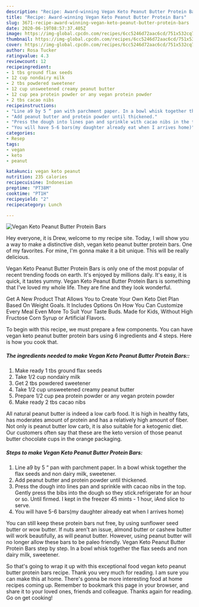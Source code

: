 ```yaml
---
description: "Recipe: Award-winning Vegan Keto Peanut Butter Protein Bars"
title: "Recipe: Award-winning Vegan Keto Peanut Butter Protein Bars"
slug: 3671-recipe-award-winning-vegan-keto-peanut-butter-protein-bars
date: 2020-06-19T08:57:37.405Z
image: https://img-global.cpcdn.com/recipes/6cc5246d72aac6cd/751x532cq70/vegan-keto-peanut-butter-protein-bars-recipe-main-photo.jpg
thumbnail: https://img-global.cpcdn.com/recipes/6cc5246d72aac6cd/751x532cq70/vegan-keto-peanut-butter-protein-bars-recipe-main-photo.jpg
cover: https://img-global.cpcdn.com/recipes/6cc5246d72aac6cd/751x532cq70/vegan-keto-peanut-butter-protein-bars-recipe-main-photo.jpg
author: Rosa Tucker
ratingvalue: 4.3
reviewcount: 12
recipeingredient:
- 1 tbs ground flax seeds
- 12 cup nondairy milk
- 2 tbs powdered sweetener
- 12 cup unsweetened creamy peanut butter
- 12 cup pea protein powder or any vegan protein powder
- 2 tbs cacao nibs
recipeinstructions:
- "Line a9 by 5 “ pan with parchment paper. In a bowl whisk together the flax seeds and non dairy milk, sweetener."
- "Add peanut butter and protein powder until thickened."
- "Press the dough into lines pan and sprinkle with cacao nibs in the top. Gently press the bibs into the dough so they stick.refrigerate for an hour or so. Until firmed. I kept in the freezer 45 mints - 1 hour, iAnd slice to serve."
- "You will have 5-6 bars(my daughter already eat when I arrives home)"
categories:
- Resep
tags:
- vegan
- keto
- peanut

katakunci: vegan keto peanut
nutrition: 235 calories
recipecuisine: Indonesian
preptime: "PT38M"
cooktime: "PT1H"
recipeyield: "2"
recipecategory: Lunch

---
```



![Vegan Keto Peanut Butter Protein Bars](https://img-global.cpcdn.com/recipes/6cc5246d72aac6cd/751x532cq70/vegan-keto-peanut-butter-protein-bars-recipe-main-photo.jpg)

Hey everyone, it is Drew, welcome to my recipe site. Today, I will show you a way to make a distinctive dish, vegan keto peanut butter protein bars. One of my favorites. For mine, I'm gonna make it a bit unique. This will be really delicious.

Vegan Keto Peanut Butter Protein Bars is only one of the most popular of recent trending foods on earth. It's enjoyed by millions daily. It's easy, it is quick, it tastes yummy. Vegan Keto Peanut Butter Protein Bars is something that I've loved my whole life. They are fine and they look wonderful.

Get A New Product That Allows You to Create Your Own Keto Diet Plan Based On Weight Goals. It Includes Options On How You Can Customize Every Meal Even More To Suit Your Taste Buds. Made for Kids, Without High Fructose Corn Syrup or Artificial Flavors.


To begin with this recipe, we must prepare a few components. You can have vegan keto peanut butter protein bars using 6 ingredients and 4 steps. Here is how you cook that.

##### The ingredients needed to make Vegan Keto Peanut Butter Protein Bars::

1. Make ready 1 tbs ground flax seeds
1. Take 1/2 cup nondairy milk
1. Get 2 tbs powdered sweetener
1. Take 1/2 cup unsweetened creamy peanut butter
1. Prepare 1/2 cup pea protein powder or any vegan protein powder
1. Make ready 2 tbs cacao nibs


All natural peanut butter is indeed a low carb food. It is high in healthy fats, has moderates amount of protein and has a relatively high amount of fiber. Not only is peanut butter low carb, it is also suitable for a ketogenic diet. Our customers often say that these are the keto version of those peanut butter chocolate cups in the orange packaging. 

##### Steps to make Vegan Keto Peanut Butter Protein Bars:

1. Line a9 by 5 “ pan with parchment paper. In a bowl whisk together the flax seeds and non dairy milk, sweetener.
1. Add peanut butter and protein powder until thickened.
1. Press the dough into lines pan and sprinkle with cacao nibs in the top. Gently press the bibs into the dough so they stick.refrigerate for an hour or so. Until firmed. I kept in the freezer 45 mints - 1 hour, iAnd slice to serve.
1. You will have 5-6 bars(my daughter already eat when I arrives home)


You can still keep these protein bars nut free, by using sunflower seed butter or wow butter. If nuts aren&#39;t an issue, almond butter or cashew butter will work beautifully, as will peanut butter. However, using peanut butter will no longer allow these bars to be paleo friendly. Vegan Keto Peanut Butter Protein Bars step by step. In a bowl whisk together the flax seeds and non dairy milk, sweetener. 

So that's going to wrap it up with this exceptional food vegan keto peanut butter protein bars recipe. Thank you very much for reading. I am sure you can make this at home. There's gonna be more interesting food at home recipes coming up. Remember to bookmark this page in your browser, and share it to your loved ones, friends and colleague. Thanks again for reading. Go on get cooking!
